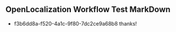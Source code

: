 ## OpenLocalization Workflow Test MarkDown
* f3b6dd8a-f520-4a1c-9f80-7dc2ce9a68b8 
thanks!<!--HONumber=Mar16_HO3-->
